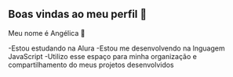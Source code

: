 ## Boas vindas ao meu perfil 💖

Meu nome é Angélica 🌟

-Estou estudando na Alura
-Estou me desenvolvendo na lnguagem JavaScript
-Utilizo esse espaço para minha organização e compartilhamento do meus projetos desenvolvidos

